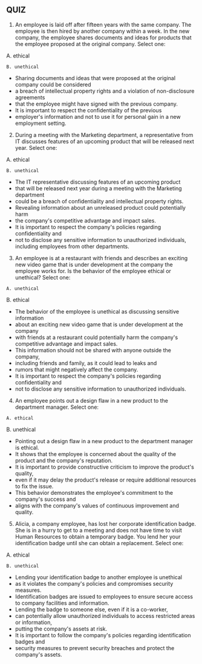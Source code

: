 ## QUIZ

1. An employee is laid off after fifteen years with the same company. The employee is then hired by another company within a week. In the new company, the employee shares documents and ideas for products that the employee proposed at the original company.
Select one:

A. ethical

`B. unethical`


+ Sharing documents and ideas that were proposed at the original company could be considered 
+ a breach of intellectual property rights and a violation of non-disclosure agreements 
+ that the employee might have signed with the previous company. 
+ It is important to respect the confidentiality of the previous 
+ employer's information and not to use it for personal gain in a new employment setting.

2. During a meeting with the Marketing department, a representative from IT discusses features of an upcoming product that will be released next year.
Select one:

A. ethical

`B. unethical`

+ The IT representative discussing features of an upcoming product 
+ that will be released next year during a meeting with the Marketing department 
+ could be a breach of confidentiality and intellectual property rights. 
+ Revealing information about an unreleased product could potentially harm 
+ the company's competitive advantage and impact sales. 
+ It is important to respect the company's policies regarding confidentiality and 
+ not to disclose any sensitive information to unauthorized individuals, including employees from other departments.

3. An employee is at a restaurant with friends and describes an exciting new video game that is under development at the company the employee works for. Is the behavior of the employee ethical or unethical?
Select one:

`A. unethical`

B. ethical

+ The behavior of the employee is unethical as discussing sensitive information 
+ about an exciting new video game that is under development at the company 
+ with friends at a restaurant could potentially harm the company's competitive advantage and impact sales. 
+ This information should not be shared with anyone outside the company, 
+ including friends and family, as it could lead to leaks and 
+ rumors that might negatively affect the company. 
+ It is important to respect the company's policies regarding confidentiality and 
+ not to disclose any sensitive information to unauthorized individuals.

4. An employee points out a design flaw in a new product to the department manager.
Select one:

`A. ethical`

B. unethical


+ Pointing out a design flaw in a new product to the department manager is ethical. 
+ It shows that the employee is concerned about the quality of the product and the company's reputation. 
+ It is important to provide constructive criticism to improve the product's quality, 
+ even if it may delay the product's release or require additional resources to fix the issue. 
+ This behavior demonstrates the employee's commitment to the company's success and 
+ aligns with the company's values of continuous improvement and quality.



5. Alicia, a company employee, has lost her corporate identification badge. She is in a hurry to get to a meeting and does not have time to visit Human Resources to obtain a temporary badge. You lend her your identification badge until she can obtain a replacement.
Select one:

A. ethical

`B. unethical`


+ Lending your identification badge to another employee is unethical 
+ as it violates the company's policies and compromises security measures. 
+ Identification badges are issued to employees to ensure secure access to company facilities and information. 
+ Lending the badge to someone else, even if it is a co-worker, 
+ can potentially allow unauthorized individuals to access restricted areas or information, 
+ putting the company's assets at risk. 
+ It is important to follow the company's policies regarding identification badges and 
+ security measures to prevent security breaches and protect the company's assets.
